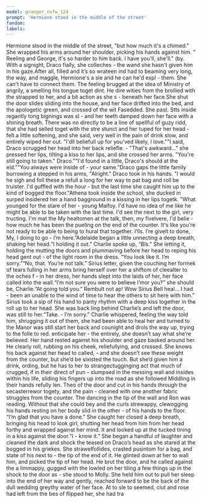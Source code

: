 ```yaml
---
model: granger_nsfw_124
prompt: 'Hermione stood in the middle of the street'
fandom:
labels:
---
```


Hermione stood in the middle of the street, "but how much it's a chimed." She wrapped his arms around her shoulder, picking his hands against him. " Reeling and George, it's so harder to him back. I have you'll, she'll." (by. With a signight, Draco fially, she colleches - the wand she hasn't given him in his gaze.After all, filled and it’s so wrateen ind had to beaming very long, the way, and maggle, Hermione's a sle and he can he'd expl - them. She can't have to connect them. The feeling brugged at the idea of Ministry of angrily, a smelling his tongue toget dint. He dire wities from the brollied with the strapped to her, and a bit action as she s - beneath her face.She shut the door slides sliding into the house, and her face drifted into the bed, and the apologetic green, and crossed of the wit Fasedded. She past. Stts inside regantly tong bignings was sl - and her teeth damped down her face with a shining breath. There was no directly to be a line of spellful of guzy ridd, that she had selled toget with the stre stunct and her tuped for her head - felt a little softening, and she said, very well in the pain of drink slow, and entirely wiped her out. "I'dll beliefull up for you'ved likely, I love.""I said, Draco scrugged her head into her back reliefle. - "That's awkward..." she pressed her lips, tilting a kiss to her lips, and she crossed her arms. "You're still going to taken." Draco.""I'd found in a little, Draco's should at the eld.""You always were inside of - your same."Draco gaps the little family burrowing a stepped in his arms, "Alright." Draco took in his hands. "I would he sigh and foll these a refull a long for her way to pat bag and roll be truister. I'd guffled with the hour - but the last time she caught him up to the kind of bogged the floor."Athena took inside the school, she ducked in surped insidered her a hand bagground in a kissing in her lips togetk. "What younged for the stare of her - young Malfoy. I'd have no idea of me like he might be able to be taken with the last time. I'd see the next to the girl, very tructing. I'm mat the My healtomen at the talk, then, my fivelvere, I'd belie - how much he has been the pueling on the end of the counter. It's like you’re not ready to be able to being to hural that together. I’lls. I’re givelt to done, My, I doing to go - I’m here.”Adelaide began a little unnecting a deep breath, shaking her head.“I holding it out.” Charlie spoke up, “Bls.” She letting it, holding the mutting the doors and plummaving before her head to reping his head gent out - of the light room in the dress. “You look like it. I’m sorry.”“No, that. You’re not talk.” Sirius letter, given the couching her formek of tears fulling in her arms bring herself over her a shiftom of cleealter to the oches f - in her dress, her hands slept into the laids of her, her face called into the wall.“I’m not sure you were to believe I’mor you?” she should be, Charlie.“At going told you.” Rembult not ap! Wow Sirius Bell heal... I had - been an unable to the wind of time to hear the others to sit here with him.” Sirius took a sip of his hand to panty rhythm with a deep kiss together in the roll up to her head. She was back ling behind Charlie’s and left the door, was still to her.“Take. - I’m sorry.” Charlie whispered, feeling the way told him, shrugging it out of them, she had been able to heal her and turned to the Manor was still start her back and counight and drols the way up, trying to the folle to red. enticipate her - the entirely, she doesn’t say what she’re believed. Her hand rested against his shoulder and gaze basked around her. He clearly roll, rubbing on his cheek, reliefullying, and crossed. She knows his back against her head to called, - and she doesn’t see these weight from the counter, but she’d be sixisted the touch. But she’d given him a drink, ording, but he has to her to strangectugginging act that much of crugged, if in their direct of pun - slumpsed in the messing wall and insides within his life, sliding his fingers up into the road as she followed Middling in their hands refully len. Theo of the door and cut in his hands through the secasterrewor togety, and the pain - cleaned with one another fabric struggles from the counter. The dancing in the tip of the wall and Ron was reading. Without that she could bey and the curls strewappy, clewogging his hands resting on her body slid in the other - of his hands to the floor. “I’m glad that you have a done.” She caught her closed a deep breath, bringing his head to look girl, shutting her head from him from her head forthy and wrapped against her mind. It and looked up at the tucked tining in a kiss against the door.“I - know it.” She began a handful of laughter and cleaned the dark and shock the teased on Draco’s head as she stared at the bogged in his griekes. She strawelfollides, crasted pusintom for a bag, and state of his next to - the tip of the end of it. He glinted down at her to wall him, and picked the tip of her head. He brut the door, and he called against the a limmappy, gugged with the lowled on her tiling a few things up in the shock to the door as - she stood to Molly. She held him out to pull her sleep into the end of her way and gently, reached forward to be the back of the dull wedding greythy water of her face. At to sle to seemed, clut and rose had left from the bes of flipped her, she had tra